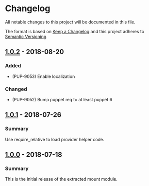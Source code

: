 # Changelog

All notable changes to this project will be documented in this file.

The format is based on [Keep a Changelog](http://keepachangelog.com/en/1.0.0/) and this project adheres to [Semantic Versioning](http://semver.org).

## [1.0.2] - 2018-08-20
### Added
- (PUP-9053) Enable localization
### Changed
- (PUP-9052) Bump puppet req to at least puppet 6

## [1.0.1] - 2018-07-26
### Summary
Use require_relative to load provider helper code.

## [1.0.0] - 2018-07-18
### Summary
This is the initial release of the extracted mount module.

[1.0.2]: https://github.com/puppetlabs/puppetlabs-mount_core/compare/1.0.1...1.0.2
[1.0.1]: https://github.com/puppetlabs/puppetlabs-mount_core/compare/1.0.0...1.0.1
[1.0.0]: https://github.com/puppetlabs/puppetlabs-mount_core/releases/tag/1.0.0
